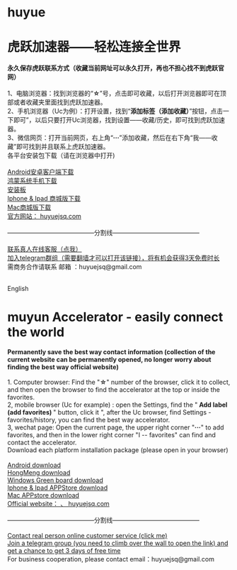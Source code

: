 # huyue
# 虎跃加速器——轻松连接全世界
<div><b>永久保存虎跃联系方式（收藏当前网址可以永久打开，再也不担心找不到虎跃官网）</b></div>
<br>
<div>1、电脑浏览器：找到浏览器的“<b>☆</b>”号，点击即可收藏，以后打开浏览器即可在顶部或者收藏夹里面找到虎跃加速器。</div>
<div>2、手机浏览器（Uc为例）：打开设置，找到“<b>添加标签（添加收藏）</b>”按钮，点击一下即可”，以后只要打开Uc浏览器，找到设置——收藏/历史，即可找到虎跃加速器。</div>
<div>3、微信网页：打开当前网页，右上角“<b>···</b>”添加收藏，然后在右下角“我——收藏”即可找到并且联系上虎跃加速器。</div>


<div>各平台安装包下载（请在浏览器中打开)</div>
<br>
<div><a href="https://down2.yui-kangestu-79019.xyz/android/huyue20240927/huyuejsq_v2.1.4_huyue.apk" target="_blank">Android安卓客户端下载</a></div>
<div><a href="https://down2.yui-kangestu-79019.xyz/android/huyue20240927/huyuejsq_v2.1.4_huyue.apk" target="_blank">鸿蒙系统手机下载</a></div>
<div><a href="https://down2.yui-kangestu-79019.xyz/pc/huyue20240927/HuYueSetup_24.09.27.01_huyue.exe" target="_blank">安装板</a></div>
<div><a href="http://www.huyuejsq.com/courseDetailAppleStoreIdModifiction.html" target="_blank">Iphone & Ipad 商城版下载</a></div>
<div><a href="http://www.huyuejsq.com/courseDetailAppleStoreMac.html" target="_blank">Mac商城版下载</a></div>
<div><a href="http://huyuejsq.com" target="_blank"> 官方网站： huyuejsq.com    </a> </div>
<br>
<div>——————————————分割线——————————————</div>
<br>


<div><a href="https://sulangjsq.net/chatlink.html" target="_blank">联系真人在线客服（点我）</a></div>
<div><a href="https://t.me/huyueVPN" target="_blank">加入telegram群组（需要翻墙才可以打开该链接），将有机会获得3天免费时长</a></div>
<div>需商务合作请联系 邮箱 ：huyuejsq@gmail.com</a></div>
<br>










English
# muyun Accelerator - easily connect the world
<div><b>Permanently save the best way contact information (collection of the current website can be permanently opened, no longer worry about finding the best way official website)</b></div>
<br>
<div>1. Computer browser: Find the "<b>☆</b>" number of the browser, click it to collect, and then open the browser to find the accelerator at the top or inside the favorites.</div>
<div>2, mobile browser (Uc for example) : open the Settings, find the "<b> Add label (add favorites) </b>" button, click it ", after the Uc browser, find Settings - favorites/history, you can find the best way accelerator.</div>
<div>3, wechat page: Open the current page, the upper right corner "<b>···</b>" to add favorites, and then in the lower right corner "I -- favorites" can find and contact the accelerator.</div>


<div>Download each platform installation package (please open in your browser)</div>
<br>
<div><a href="https://down2.yui-kangestu-79019.xyz/android/huyue20240927/huyuejsq_v2.1.4_huyue.apk" target="_blank">Android download</a></div>
<div><a href="https://down2.yui-kangestu-79019.xyz/android/huyue20240927/huyuejsq_v2.1.4_huyue.apk" target="_blank">HongMeng download</a></div>
<div><a href="https://down2.yui-kangestu-79019.xyz/pc/huyue20240927/HuYueSetup_24.09.27.01_huyue.exe" target="_blank">Windows Green board download</a></div>
<div><a href="http://www.huyuejsq.com/courseDetailAppleStoreIdModifiction.html" target="_blank">Iphone & Ipad APPStore  download</a></div>
<div><a href="http://www.huyuejsq.com/courseDetailAppleStoreMac.html" target="_blank">Mac APPstore download</a></div>
<div><a href="http://huyuejsq.com" target="_blank">Official website： 、 huyuejsq.com </a> </div>
<br>
<div>——————————————分割线——————————————</div>
<br>


<div><a href="https://sulangjsq.net/chatlink.html" target="_blank">Contact real person online customer service (click me)</a></div>
<div><a href="https://t.me/huyueVPN" target="_blank">Join a telegram group (you need to climb over the wall to open the link) and get a chance to get 3 days of free time</a></div>
<div>For business cooperation, please contact email：huyuejsq@gmail.com</a></div>
<br>
